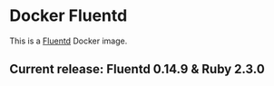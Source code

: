 # Docker Fluentd

This is a [Fluentd](http://www.fluentd.org/) Docker image.

## Current release: Fluentd 0.14.9 & Ruby 2.3.0
